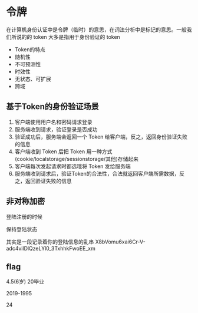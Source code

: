 # 令牌

在计算机身份认证中是令牌（临时）的意思，在词法分析中是标记的意思。一般我们所说的的 token 大多是指用于身份验证的 token

- Token的特点
- 随机性
- 不可预测性
- 时效性
- 无状态、可扩展
- 跨域

## 基于Token的身份验证场景

1. 客户端使用用户名和密码请求登录
2. 服务端收到请求，验证登录是否成功
3. 验证成功后，服务端会返回一个 Token 给客户端，反之，返回身份验证失败的信息
4. 客户端收到 Token 后把 Token 用一种方式(cookie/localstorage/sessionstorage/其他)存储起来
5. 客户端每次发起请求时都选哦将 Token 发给服务端
6. 服务端收到请求后，验证Token的合法性，合法就返回客户端所需数据，反之，返回验证失败的信息

## 非对称加密

登陆注册的时候

保持登陆状态

其实是一段记录着你的登陆信息的乱串
X8bVomu6xai6Cr-V-adc4vilDlQzeLYl0_3TxhhkFwoEE_xm



## flag

4.5(6岁) 20毕业

2019-1995

24